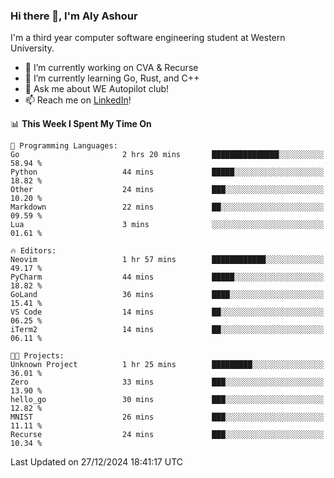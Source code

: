 ### Hi there 👋, I'm Aly Ashour
I'm a third year computer software engineering student at Western University.

- 🔭 I’m currently working on CVA & Recurse
- 🌱 I’m currently learning Go, Rust, and C++
- 💬 Ask me about WE Autopilot club!
- 📫 Reach me on [LinkedIn](https://www.linkedin.com/in/alymashour/)!
  
<!--START_SECTION:waka-->
📊 **This Week I Spent My Time On** 

```text
💬 Programming Languages: 
Go                       2 hrs 20 mins       ███████████████░░░░░░░░░░   58.94 % 
Python                   44 mins             █████░░░░░░░░░░░░░░░░░░░░   18.82 % 
Other                    24 mins             ███░░░░░░░░░░░░░░░░░░░░░░   10.20 % 
Markdown                 22 mins             ██░░░░░░░░░░░░░░░░░░░░░░░   09.59 % 
Lua                      3 mins              ░░░░░░░░░░░░░░░░░░░░░░░░░   01.61 % 

🔥 Editors: 
Neovim                   1 hr 57 mins        ████████████░░░░░░░░░░░░░   49.17 % 
PyCharm                  44 mins             █████░░░░░░░░░░░░░░░░░░░░   18.82 % 
GoLand                   36 mins             ████░░░░░░░░░░░░░░░░░░░░░   15.41 % 
VS Code                  14 mins             ██░░░░░░░░░░░░░░░░░░░░░░░   06.25 % 
iTerm2                   14 mins             ██░░░░░░░░░░░░░░░░░░░░░░░   06.11 % 

🐱‍💻 Projects: 
Unknown Project          1 hr 25 mins        █████████░░░░░░░░░░░░░░░░   36.01 % 
Zero                     33 mins             ███░░░░░░░░░░░░░░░░░░░░░░   13.90 % 
hello_go                 30 mins             ███░░░░░░░░░░░░░░░░░░░░░░   12.82 % 
MNIST                    26 mins             ███░░░░░░░░░░░░░░░░░░░░░░   11.11 % 
Recurse                  24 mins             ███░░░░░░░░░░░░░░░░░░░░░░   10.34 % 
```


 Last Updated on 27/12/2024 18:41:17 UTC
<!--END_SECTION:waka-->
